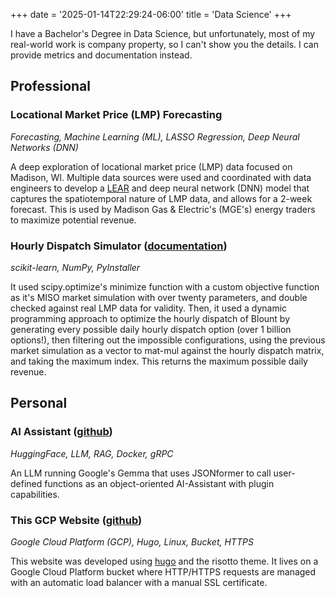 +++
date = '2025-01-14T22:29:24-06:00'
title = 'Data Science'
+++

I have a Bachelor's Degree in Data Science, but unfortunately, most of my real-world work is company property, so I can't show you the details. I can provide metrics and documentation instead. 

## Professional

### Locational Market Price (LMP) Forecasting
*Forecasting, Machine Learning (ML), LASSO Regression, Deep Neural Networks (DNN)*

A deep exploration of locational market price (LMP) data focused on Madison, WI. Multiple data sources were used and coordinated with data engineers to develop a [LEAR](https://www.mdpi.com/1996-1073/9/8/621) and deep neural network (DNN) model that captures the spatiotemporal nature of LMP data, and allows for a 2-week forecast. This is used by Madison Gas & Electric's (MGE's) energy traders to maximize potential revenue. 

### Hourly Dispatch Simulator (<a href="/MarketSimulatorDocs.md" download="/MarketSimulatorDocs.md">documentation</a>)
*scikit-learn, NumPy, PyInstaller*

It used scipy.optimize's minimize function with a custom objective function as it's MISO market simulation with over twenty parameters, and double checked against real LMP data for validity. Then, it used a dynamic programming approach to optimize the hourly dispatch of Blount by generating every possible daily hourly dispatch option (over 1 billion options!), then filtering out the impossible configurations, using the previous market simulation as a vector to mat-mul against the hourly dispatch matrix, and taking the maximum index. This returns the maximum possible daily revenue. 

## Personal

### AI Assistant ([github](https://github.com/ArenKDesai/AI-Assistant))
*HuggingFace, LLM, RAG, Docker, gRPC*

An LLM running Google's Gemma that uses JSONformer to call user-defined functions as an object-oriented AI-Assistant with plugin capabilities. 

### This GCP Website ([github](https://github.com/ArenKDesai/ArenWebsite))
*Google Cloud Platform (GCP), Hugo, Linux, Bucket, HTTPS*

This website was developed using <a href="https://gohugo.io">hugo</a> and the risotto theme. It lives on a Google Cloud Platform bucket where HTTP/HTTPS requests are managed with an automatic load balancer with a manual SSL certificate. 
